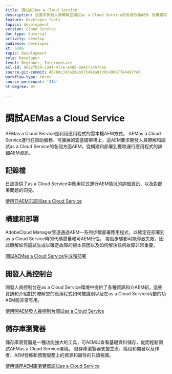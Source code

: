```yaml
---
title: 調試AEMas a Cloud Service
description: 這要求開發人員瞭解並調試as a Cloud Service的各個方面AEM，從構建和部署到獲取運行應用程式的詳細資訊，都需要AEM具備自助服務、可擴展的雲基礎架構AEM。
feature: Developer Tools
topics: development
version: Cloud Service
doc-type: tutorial
activity: develop
audience: developer
kt: 5346
topic: Development
role: Developer
level: Beginner, Intermediate
exl-id: 8092fbb4-234f-472e-a405-8a45734b7c65
source-git-commit: 467b0c343a28eb573498a013b5490877e4497fe0
workflow-type: tm+mt
source-wordcount: '314'
ht-degree: 0%

---
```


# 調試AEMas a Cloud Service

AEMas a Cloud Service是利用應用程式的雲本機AEM方式。 AEMas a Cloud Service運行在自助服務、可擴展的雲基礎架構上，這AEM要求開發人員瞭解和調試as a Cloud Service的各個方面AEM，從構建和部署到獲取運行應用程式的詳細AEM資訊。

## 記錄檔

日誌提供了as a Cloud Service中應用程式運行AEM情況的詳細資訊，以及對部署問題的洞見。

[使用日AEM志調試as a Cloud Service](./logs.md)

## 構建和部署

AdobeCloud Manager管道通過AEM一系列步驟部署應用程式，以確定在部署到as a Cloud Service時的代碼質量和可AEM行性。 每個步驟都可能導致失敗，因此瞭解如何調試生成以確定故障的根本原因以及如何解決任何故障非常重要。

[調試AEMas a Cloud Service生成和部署](./build-and-deployment.md)

## 開發人員控制台

開發人員控制台在as a Cloud Service環境中提供了各種資訊和介AEM紹，這些資訊和介紹對於瞭解您的應用程式如何被識別以及在as a Cloud Service內部的功AEM能非常有用。

[使用開AEM發人員控制台調試as a Cloud Service](./developer-console.md)

## 儲存庫瀏覽器

儲存庫瀏覽器是一種功能強大的工具，可AEM以查看基礎資料儲存，從而輕鬆調試AEMas a Cloud Service環境。 儲存庫瀏覽器支援生產、階段和開發以及作者、AEM發佈和預覽服務上的資源和屬性的只讀視圖。

[使用儲存AEM庫瀏覽器調試as a Cloud Service](./repository-browser.md)
